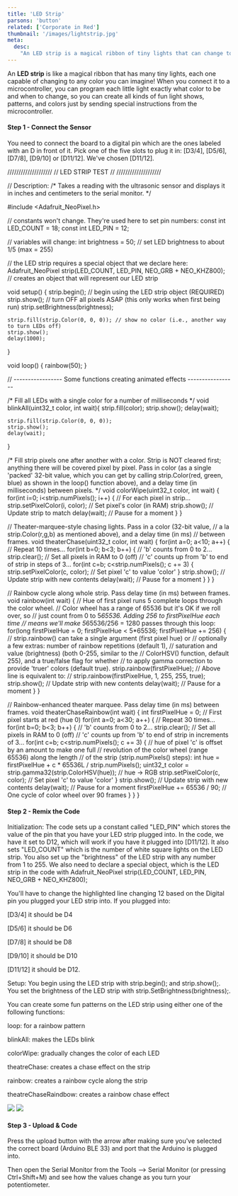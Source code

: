 ```yaml
---
title: 'LED Strip'
parsons: 'button'
related: ['Corporate in Red']
thumbnail: '/images/lightstrip.jpg'
meta:
  desc:
    "An LED strip is a magical ribbon of tiny lights that can change to any color and be programmed by a microcontroller to create fun patterns, light shows, and color effects through special instructions."
---
```

An **LED strip** is like a magical ribbon that has many tiny lights, each one capable of changing to any color you can imagine! When you connect it to a microcontroller, you can program each little light exactly what color to be and when to change, so you can create all kinds of fun light shows, patterns, and colors just by sending special instructions from the microcontroller.


<collapsible title="LED Setup">

<step img="/images/digitalpins.png">

#### Step 1 - Connect the Sensor

You need to connect the board to a digital pin which are the ones labeled with an D in front of it. Pick one of the five slots to plug it in: [D3/4], [D5/6], [D7/8], [D9/10] or [D11/12]. We've chosen [D11/12]. 


</step>

<step>
<syntax-highlight slot="left" language="arduino">
////////////////////
// LED STRIP TEST //
////////////////////

// Description: 
/*
    Takes a reading with the ultrasonic sensor and displays it in inches and centimeters to the serial monitor.
*/

#include <Adafruit_NeoPixel.h>

// constants won't change. They're used here to set pin numbers:
const int LED_COUNT = 18;
const int LED_PIN = 12;

// variables will change:
int brightness = 50; // set LED brightness to about 1/5 (max = 255)

// the LED strip requires a special object that we declare here:
Adafruit_NeoPixel strip(LED_COUNT, LED_PIN, NEO_GRB + NEO_KHZ800);  // creates an object that will represent our LED strip

void setup() {
    strip.begin();                    // begin using the LED strip object (REQUIRED)
    strip.show();                     // turn OFF all pixels ASAP (this only works when first being run)
    strip.setBrightness(brightness);
    
    strip.fill(strip.Color(0, 0, 0)); // show no color (i.e., another way to turn LEDs off)
    strip.show();
    delay(1000); 
}

void loop() {
    rainbow(50);
}

// ----------------- Some functions creating animated effects -----------------

/*
Fill all LEDs with a single color for a number of milliseconds
*/
void blinkAll(uint32_t color, int wait){
    strip.fill(color);
    strip.show(); 
    delay(wait); 
    
    strip.fill(strip.Color(0, 0, 0));
    strip.show(); 
    delay(wait); 
}

/*
Fill strip pixels one after another with a color. Strip is NOT cleared
first; anything there will be covered pixel by pixel. Pass in color
(as a single 'packed' 32-bit value, which you can get by calling
strip.Color(red, green, blue) as shown in the loop() function above),
and a delay time (in milliseconds) between pixels.
*/
void colorWipe(uint32_t color, int wait) {
    for(int i=0; i<strip.numPixels(); i++) { // For each pixel in strip...
        strip.setPixelColor(i, color);         //  Set pixel's color (in RAM)
        strip.show();                          //  Update strip to match
        delay(wait);                           //  Pause for a moment
    }
}

// Theater-marquee-style chasing lights. Pass in a color (32-bit value,
// a la strip.Color(r,g,b) as mentioned above), and a delay time (in ms)
// between frames.
void theaterChase(uint32_t color, int wait) {
    for(int a=0; a<10; a++) {  // Repeat 10 times...
        for(int b=0; b<3; b++) { //  'b' counts from 0 to 2...
        strip.clear();         //   Set all pixels in RAM to 0 (off)
        // 'c' counts up from 'b' to end of strip in steps of 3...
        for(int c=b; c<strip.numPixels(); c += 3) {
            strip.setPixelColor(c, color); // Set pixel 'c' to value 'color'
        }
        strip.show(); // Update strip with new contents
        delay(wait);  // Pause for a moment
        }
    }
}

// Rainbow cycle along whole strip. Pass delay time (in ms) between frames.
void rainbow(int wait) {
    // Hue of first pixel runs 5 complete loops through the color wheel.
    // Color wheel has a range of 65536 but it's OK if we roll over, so
    // just count from 0 to 5*65536. Adding 256 to firstPixelHue each time
    // means we'll make 5*65536/256 = 1280 passes through this loop:
    for(long firstPixelHue = 0; firstPixelHue < 5*65536; firstPixelHue += 256) {
        // strip.rainbow() can take a single argument (first pixel hue) or
        // optionally a few extras: number of rainbow repetitions (default 1),
        // saturation and value (brightness) (both 0-255, similar to the
        // ColorHSV() function, default 255), and a true/false flag for whether
        // to apply gamma correction to provide 'truer' colors (default true).
        strip.rainbow(firstPixelHue);
        // Above line is equivalent to:
        // strip.rainbow(firstPixelHue, 1, 255, 255, true);
        strip.show(); // Update strip with new contents
        delay(wait);  // Pause for a moment
    }
}

// Rainbow-enhanced theater marquee. Pass delay time (in ms) between frames.
void theaterChaseRainbow(int wait) {
    int firstPixelHue = 0;     // First pixel starts at red (hue 0)
    for(int a=0; a<30; a++) {  // Repeat 30 times...
        for(int b=0; b<3; b++) { //  'b' counts from 0 to 2...
        strip.clear();         //   Set all pixels in RAM to 0 (off)
        // 'c' counts up from 'b' to end of strip in increments of 3...
        for(int c=b; c<strip.numPixels(); c += 3) {
            // hue of pixel 'c' is offset by an amount to make one full
            // revolution of the color wheel (range 65536) along the length
            // of the strip (strip.numPixels() steps):
            int      hue   = firstPixelHue + c * 65536L / strip.numPixels();
            uint32_t color = strip.gamma32(strip.ColorHSV(hue)); // hue -> RGB
            strip.setPixelColor(c, color); // Set pixel 'c' to value 'color'
        }
        strip.show();                // Update strip with new contents
        delay(wait);                 // Pause for a moment
        firstPixelHue += 65536 / 90; // One cycle of color wheel over 90 frames
        }
    }
}
</syntax-highlight>

#### Step 2 - Remix the Code

Initialization: The code sets up a constant called "LED_PIN" which stores the value of the pin that you have your LED strip plugged into. In the code, we have it set to D12, which will work if you have it plugged into [D11/12]. It also sets "LED_COUNT" which is the number of white square lights on the LED strip. You also set up the "brightness" of the LED strip with any number from 1 to 255. We also need to declare a special object, which is the LED strip in the code with Adafruit_NeoPixel strip(LED_COUNT, LED_PIN, NEO_GRB + NEO_KHZ800);

You'll have to change the highlighted line changing 12 based on the Digital pin you plugged your LED strip into. If you plugged into: 

[D3/4] it should be D4 

[D5/6] it should be D6

[D7/8] it should be D8

[D9/10] it should be D10

[D11/12] it should be D12.

Setup: You begin using the LED strip with strip.begin(); and strip.show();. You set the brightness of the LED strip with strip.SetBrightness(brightness);.

You can create some fun patterns on the LED strip using either one of the following functions: 

loop: for a rainbow pattern

blinkAll: makes the LEDs blink

colorWipe: gradually changes the color of each LED

theatreChase: creates a chase effect on the strip

rainbow: creates a rainbow cycle along the strip

theatreChaseRaindbow:  creates a rainbow chase effect

</step>
<step>
<div slot="left">
<img src="/images/uploadbutton.png">
<img src="/images/serialmonitor.png">
</div>

#### Step 3 - Upload & Code 


Press the upload button with the arrow after making sure you've selected the correct board (Arduino BLE 33) and port that the Arduino is plugged into.  

Then open the Serial Monitor from the Tools --> Serial Monitor (or pressing Ctrl+Shift+M) and see how the values change as you turn your potentiometer.

</step>
</collapsible>
<collapsible title="">

</collapsible>